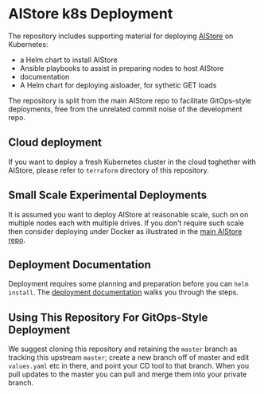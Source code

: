 # AIStore k8s Deployment

The repository includes supporting material for deploying [AIStore](https://github.com/NVIDIA/aistore)
on Kubernetes:
- a Helm chart to install AIStore
- Ansible playbooks to assist in preparing nodes to host AIStore
- documentation
- A Helm chart for deploying aisloader, for sythetic GET loads

The repository is split from the main AIStore repo to facilitate GitOps-style deployments, free from
the unrelated commit noise of the development repo.

## Cloud deployment
If you want to deploy a fresh Kubernetes cluster in the cloud toghether with AIStore, please refer to
`terraform` directory of this repository.

## Small Scale Experimental Deployments
It is assumed you want to deploy AIStore at reasonable scale, such on on multiple nodes each
with multiple drives. If you don't require such scale then consider deploying under Docker
as illustrated in the [main AIStore repo](https://github.com/NVIDIA/aistore).

## Deployment Documentation
Deployment requires some planning and preparation before you can `helm install`.
The [deployment documentation](docs/README.md) walks you through the steps.

## Using This Repository For GitOps-Style Deployment

We suggest cloning this repository and retaining the `master` branch as tracking this upstream `master`; create
a new branch off of master and edit `values.yaml` etc in there, and point your CD tool to that branch. When
you pull updates to the master you can pull and merge them into your private branch.